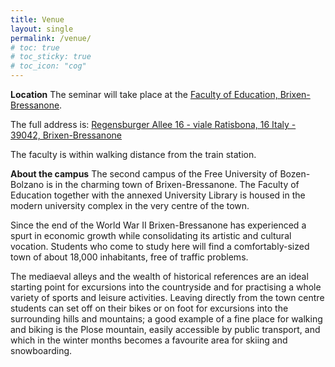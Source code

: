 ```yaml
---
title: Venue
layout: single
permalink: /venue/
# toc: true
# toc_sticky: true
# toc_icon: "cog"
---
```

**Location**
The seminar will take place at the [Faculty of Education, Brixen-Bressanone](https://www.unibz.it/en/applicants/the-three-campuses/brixen-bressanone/).

The full address is:
[Regensburger Allee 16 - viale Ratisbona, 16
Italy - 39042, Brixen-Bressanone](https://maps.app.goo.gl/3nkBUX4geAmBePMr9)

The faculty is within walking distance from the train station.

**About the campus**
The second campus of the Free University of Bozen-Bolzano is in the charming town of Brixen-Bressanone. The Faculty of Education together with the annexed University Library is housed in the modern university complex in the very centre of the town.

Since the end of the World War II Brixen-Bressanone has experienced a spurt in economic growth while consolidating its artistic and cultural vocation. Students who come to study here will find a comfortably-sized town of about 18,000 inhabitants, free of traffic problems.

The mediaeval alleys and the wealth of historical references are an ideal starting point for excursions into the countryside and for practising a whole variety of sports and leisure activities. Leaving directly from the town centre students can set off on their bikes or on foot for excursions into the surrounding hills and mountains; a good example of a fine place for walking and biking is the Plose mountain, easily accessible by public transport, and which in the winter months becomes a favourite area for skiing and snowboarding.

